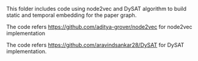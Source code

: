 This folder includes code using node2vec and DySAT algorithm to build static and temporal embedding for the paper graph.

The code refers https://github.com/aditya-grover/node2vec for node2vec implementation

The code refers https://github.com/aravindsankar28/DySAT for DySAT implementation.
